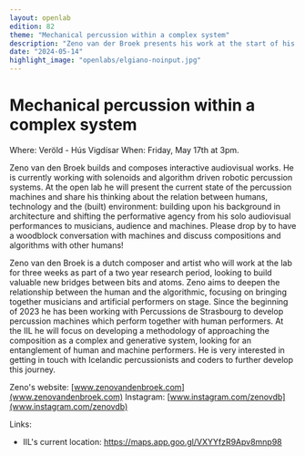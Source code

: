 ```yaml
---
layout: openlab
edition: 82
theme: "Mechanical percussion within a complex system"
description: "Zeno van der Broek presents his work at the start of his stay at IIL"
date: "2024-05-14"
highlight_image: "openlabs/elgiano-noinput.jpg"
---
```


<script>
    import CaptionedImage from "../../components/Images/CaptionedImage.svelte"
</script>

<CaptionedImage
    src="openlabs/zeno1.jpg"
    alt="Mechanical percussion with solenoids" 
    caption="Zeno van den Broek"/>

# Mechanical percussion within a complex system

Where: Veröld - Hús Vigdísar
When: Friday, May 17th at 3pm.

Zeno van den Broek builds and composes interactive audiovisual works. He is currently working with solenoids and algorithm driven robotic percussion systems. At the open lab he will present the current state of the percussion machines and share his thinking about the relation between humans, technology and the (built) environment: building upon his background in architecture and shifting the performative agency from his solo audiovisual performances to musicians, audience and machines. Please drop by to have a woodblock conversation with machines and discuss compositions and algorithms with other humans!

Zeno van den Broek is a dutch composer and artist who will work at the lab for three weeks as part of a two year research period, looking to build valuable new bridges between bits and atoms. Zeno aims to deepen the relationship between the human and the algorithmic, focusing on bringing together musicians and artificial performers on stage. Since the beginning of 2023 he has been working with Percussions de Strasbourg to develop percussion machines which perform together with human performers. At the IIL he will focus on developing a methodology of approaching the composition as a complex and generative system, looking for an entanglement of human and machine performers. He is very interested in getting in touch with Icelandic percussionists and coders to further develop this journey.

Zeno's website: [www.zenovandenbroek.com](www.zenovandenbroek.com)
Instagram: [www.instagram.com/zenovdb](www.instagram.com/zenovdb)

Links: 
- IIL's current location: https://maps.app.goo.gl/VXYYfzR9Apv8mnp98

<CaptionedImage
    src="openlabs/zeno2.jpg"
    alt="Zeno van den Broek" 
    caption="Zeno van den Broek"/>

<CaptionedImage
    src="openlabs/zeno3.jpg"
    alt="Percussions de Strasbourg" 
    caption="Percussions de Strasbourg"/>


